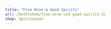 ```yaml
---
title: "Fine Wine & Good Spirits"
url: /bethlehem/fine-wine-und-good-spirits-3/
shop: Spirituosen
---
```

